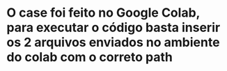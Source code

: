 # O case foi feito no Google Colab, para executar o código basta inserir os 2 arquivos enviados no ambiente do colab com o correto path

